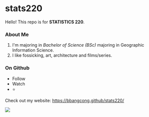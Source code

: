 # stats220

Hello! This repo is for **STATISTICS 220**.

### About Me
 1. I'm majoring in *Bachelor of Science (BSc)* majoring in Geographic Information Science.
 2. I like fossicking, art, architecture and films/series. 
 
 ### On Github
 - Follow 
 - Watch
 - ⭐
 


Check out my website: https://bbangcong.github/stats220/

![](https://64.media.tumblr.com/f16f7fd921d88dc684ae37ac7b273315/tumblr_p429ko77Uf1wo5727o8_400.gif)
